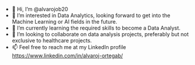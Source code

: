 - 👋 Hi, I’m @alvarojob20
- 👀 I’m interested in Data Analytics, looking forward to get into the Machine Learning or AI fields in the future.
- 🌱 I’m currently learning the required skills to become a Data Analyst.
- 💞️ I’m looking to collaborate on data analysis projects, preferably but not exclusive to healthcare projects.
- 📫 Feel free to reach me at my LinkedIn profile https://www.linkedin.com/in/alvaroj-ortegab/

